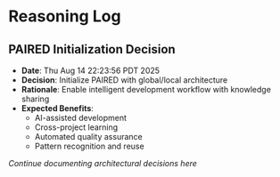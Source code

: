 # Reasoning Log

## PAIRED Initialization Decision
- **Date**: Thu Aug 14 22:23:56 PDT 2025
- **Decision**: Initialize PAIRED with global/local architecture
- **Rationale**: Enable intelligent development workflow with knowledge sharing
- **Expected Benefits**: 
  - AI-assisted development
  - Cross-project learning
  - Automated quality assurance
  - Pattern recognition and reuse

*Continue documenting architectural decisions here*
